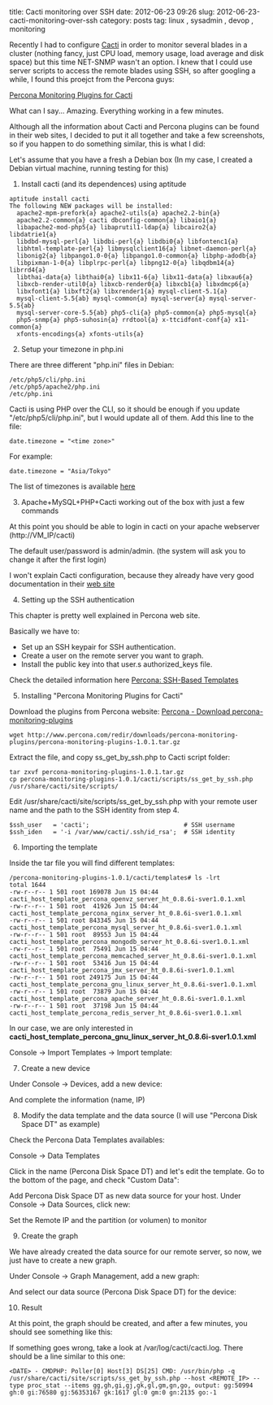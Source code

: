 title: Cacti monitoring over SSH
date: 2012-06-23 09:26
slug: 2012-06-23-cacti-monitoring-over-ssh
category: posts
tag:  linux , sysadmin , devop , monitoring

Recently I had to configure [Cacti](http://www.cacti.net/) in order to monitor several blades in a cluster (nothing fancy, just CPU load, memory usage, load average and disk space) but this time NET-SNMP wasn't an option. I knew that I could use server scripts to access the remote blades using SSH, so after googling a while, I found this proejct from the Percona guys:
    
[Percona Monitoring Plugins for Cacti](http://www.percona.com/doc/percona-monitoring-plugins/cacti/)
    
What can I say... Amazing. Everything working in a few minutes.

Although all the information about Cacti and Percona plugins can be found in their web sites, I decided to put it all together and take a few screenshots, so if you happen to do something similar, this is what I did:

Let's assume that you have a fresh a Debian box (In my case, I created a Debian virtual machine, running testing for this) 

1) Install cacti (and its dependences) using aptitude 
   

```
aptitude install cacti
The following NEW packages will be installed:
  apache2-mpm-prefork{a} apache2-utils{a} apache2.2-bin{a}
  apache2.2-common{a} cacti dbconfig-common{a} libaio1{a}
  libapache2-mod-php5{a} libaprutil1-ldap{a} libcairo2{a} libdatrie1{a}
  libdbd-mysql-perl{a} libdbi-perl{a} libdbi0{a} libfontenc1{a}
  libhtml-template-perl{a} libmysqlclient16{a} libnet-daemon-perl{a}
  libonig2{a} libpango1.0-0{a} libpango1.0-common{a} libphp-adodb{a}
  libpixman-1-0{a} libplrpc-perl{a} libpng12-0{a} libqdbm14{a} librrd4{a}
  libthai-data{a} libthai0{a} libx11-6{a} libx11-data{a} libxau6{a}
  libxcb-render-util0{a} libxcb-render0{a} libxcb1{a} libxdmcp6{a}
  libxfont1{a} libxft2{a} libxrender1{a} mysql-client-5.1{a}
  mysql-client-5.5{ab} mysql-common{a} mysql-server{a} mysql-server-5.5{ab}
  mysql-server-core-5.5{ab} php5-cli{a} php5-common{a} php5-mysql{a}
  php5-snmp{a} php5-suhosin{a} rrdtool{a} x-ttcidfont-conf{a} x11-common{a}
  xfonts-encodings{a} xfonts-utils{a}
```

2) Setup your timezone in php.ini

There are three different "php.ini" files in Debian:

```
/etc/php5/cli/php.ini
/etc/php5/apache2/php.ini
/etc/php.ini
```

Cacti is using PHP over the CLI, so it should be enough if you update "/etc/php5/cli/php.ini", but I would update all of them. Add this line to the file:

```
date.timezone = "<time zone>" 
```

For example: 

```
date.timezone = "Asia/Tokyo"
```

The list of timezones is available [here](http://www.php.net/manual/en/timezones.php)

3) Apache+MySQL+PHP+Cacti working out of the box with just a few commands

At this point you should be able to login in cacti on your apache webserver (http://VM_IP/cacti) 
    
The default user/password is admin/admin. (the system will ask you to change it after the first login)  

I won't explain Cacti configuration, because they already have very good documentation in their [web site](http://www.cacti.net/documentation.php)
    
4) Setting up the SSH authentication

This chapter is pretty well explained in Percona web site. 

Basically we have to:   
- Set up an SSH keypair for SSH authentication.   
- Create a user on the remote server you want to graph.  
- Install the public key into that user.s authorized_keys file.   

Check the detailed information here [Percona: SSH-Based Templates](http://www.percona.com/doc/percona-monitoring-plugins/cacti/ssh-based-templates.html#installing-ssh-based-templates)

5) Installing "Percona Monitoring Plugins for Cacti"     
    
Download the plugins from Percona website: [Percona - Download percona-monitoring-plugins](http://www.percona.com/downloads/percona-monitoring-plugins/)

```
wget http://www.percona.com/redir/downloads/percona-monitoring-plugins/percona-monitoring-plugins-1.0.1.tar.gz
```

Extract the file, and copy ss_get_by_ssh.php to Cacti script folder:

```
tar zxvf percona-monitoring-plugins-1.0.1.tar.gz
cp percona-monitoring-plugins-1.0.1/cacti/scripts/ss_get_by_ssh.php /usr/share/cacti/site/scripts/
```

Edit /usr/share/cacti/site/scripts/ss_get_by_ssh.php with your remote user name and the path to the SSH identity from step 4.

```
$ssh_user   = 'cacti';                          # SSH username
$ssh_iden   = '-i /var/www/cacti/.ssh/id_rsa';  # SSH identity
```

6) Importing the template

Inside the tar file you will find different templates:
      
```
/percona-monitoring-plugins-1.0.1/cacti/templates# ls -lrt
total 1644
-rw-r--r-- 1 501 root 169078 Jun 15 04:44 cacti_host_template_percona_openvz_server_ht_0.8.6i-sver1.0.1.xml
-rw-r--r-- 1 501 root  41926 Jun 15 04:44 cacti_host_template_percona_nginx_server_ht_0.8.6i-sver1.0.1.xml
-rw-r--r-- 1 501 root 843345 Jun 15 04:44 cacti_host_template_percona_mysql_server_ht_0.8.6i-sver1.0.1.xml
-rw-r--r-- 1 501 root  89553 Jun 15 04:44 cacti_host_template_percona_mongodb_server_ht_0.8.6i-sver1.0.1.xml
-rw-r--r-- 1 501 root  75491 Jun 15 04:44 cacti_host_template_percona_memcached_server_ht_0.8.6i-sver1.0.1.xml
-rw-r--r-- 1 501 root  53416 Jun 15 04:44 cacti_host_template_percona_jmx_server_ht_0.8.6i-sver1.0.1.xml
-rw-r--r-- 1 501 root 249175 Jun 15 04:44 cacti_host_template_percona_gnu_linux_server_ht_0.8.6i-sver1.0.1.xml
-rw-r--r-- 1 501 root  73879 Jun 15 04:44 cacti_host_template_percona_apache_server_ht_0.8.6i-sver1.0.1.xml
-rw-r--r-- 1 501 root  37198 Jun 15 04:44 cacti_host_template_percona_redis_server_ht_0.8.6i-sver1.0.1.xml
```

In our case, we are only interested in **cacti_host_template_percona_gnu_linux_server_ht_0.8.6i-sver1.0.1.xml**

Console -> Import Templates -> Import template:     

7) Create a new device

Under Console -> Devices, add a new device:

And complete the information (name, IP)


8) Modify the data template and the data source (I will use "Percona Disk Space DT" as example)

Check the Percona Data Templates availables:

Console -> Data Templates

Click in the name (Percona Disk Space DT) and let's edit the template. Go to the bottom of the page, and check "Custom Data":

Add Percona Disk Space DT as new data source for your host. Under Console -> Data Sources, click new:

Set the Remote IP and the partition (or volumen) to monitor


9) Create the graph

We have already created the data source for our remote server, so now, we just have to create a new graph.

Under Console -> Graph Management, add a new graph:

And select our data source (Percona Disk Space DT) for the device:

10) Result

At this point, the graph should be created, and after a few minutes, you should see something like this:

If something goes wrong, take a look at /var/log/cacti/cacti.log. There should be a line similar to this one:

```
<DATE> - CMDPHP: Poller[0] Host[3] DS[25] CMD: /usr/bin/php -q /usr/share/cacti/site/scripts/ss_get_by_ssh.php --host <REMOTE_IP> --type proc_stat --items gg,gh,gi,gj,gk,gl,gm,gn,go, output: gg:50994 gh:0 gi:76580 gj:56353167 gk:1617 gl:0 gm:0 gn:2135 go:-1
```
